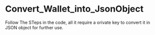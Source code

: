 # Convert_Wallet_into_JsonObject
Follow The STeps in the code, all it require a orivate key to convert it in JSON object for further use.
